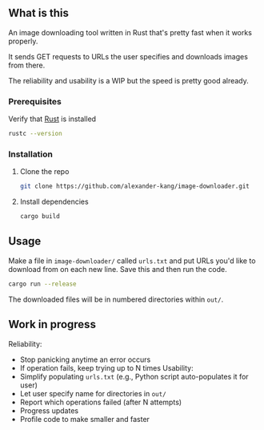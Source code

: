 ## What is this

An image downloading tool written in Rust that's pretty fast when it works properly.

It sends GET requests to URLs the user specifies and downloads images from there.
  
The reliability and usability is a WIP but the speed is pretty good already.

### Prerequisites

Verify that [Rust](https://www.rust-lang.org/tools/install) is installed
```sh
rustc --version
```

### Installation

1. Clone the repo
   ```sh
   git clone https://github.com/alexander-kang/image-downloader.git
   ```
2. Install dependencies
   ```sh
   cargo build
   ```

## Usage

Make a file in `image-downloader/` called `urls.txt` and put URLs you'd like to download from on each new line. Save this and then run the code.
```sh
cargo run --release
```
The downloaded files will be in numbered directories within `out/`.

## Work in progress

Reliability:
- Stop panicking anytime an error occurs
- If operation fails, keep trying up to N times
Usability:
- Simplify populating `urls.txt` (e.g., Python script auto-populates it for user)
- Let user specify name for directories in `out/`
- Report which operations failed (after N attempts)
- Progress updates
- Profile code to make smaller and faster